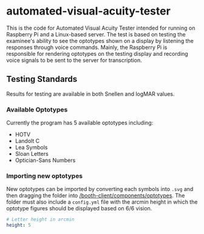 # automated-visual-acuity-tester
 
This is the code for Automated Visual Acuity Tester intended for running on Raspberry Pi and a Linux-based server. The test is based on testing the examinee's ability to see the optotypes shown on a display by listening the responses through voice commands. Mainly, the Raspberry Pi is responsible for rendering optotypes on the testing display and recording voice signals to be sent to the server for transcription.

## Testing Standards
Results for testing are available in both Snellen and logMAR values.
### Available Optotypes
Currently the program has 5 available optotypes including:
- HOTV
- Landolt C
- Lea Symbols
- Sloan Letters
- Optician-Sans Numbers

### Importing new optotypes
New optotypes can be imported by converting each symbols into `.svg` and then dragging the folder into [/booth-client/components/optotypes](/booth-client/components/optotypes). The folder must also include a `config.yml` file with the arcmin height in which the optotype figures should be displayed based on 6/6 vision.
```yaml
# Letter height in arcmin
height: 5
```
